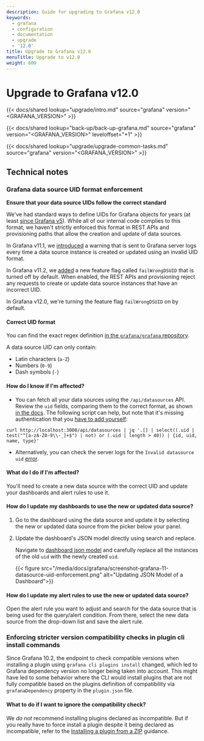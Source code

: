 ```yaml
---
description: Guide for upgrading to Grafana v12.0
keywords:
  - grafana
  - configuration
  - documentation
  - upgrade
  - '12.0'
title: Upgrade to Grafana v12.0
menuTitle: Upgrade to v12.0
weight: 600
---
```


# Upgrade to Grafana v12.0

{{< docs/shared lookup="upgrade/intro.md" source="grafana" version="<GRAFANA_VERSION>" >}}

{{< docs/shared lookup="back-up/back-up-grafana.md" source="grafana" version="<GRAFANA_VERSION>" leveloffset="+1" >}}

{{< docs/shared lookup="upgrade/upgrade-common-tasks.md" source="grafana" version="<GRAFANA_VERSION>" >}}

## Technical notes

### Grafana data source UID format enforcement

**Ensure that your data source UIDs follow the correct standard**

We've had standard ways to define UIDs for Grafana objects for years (at least [since Grafana v5](https://github.com/grafana/grafana/issues/7883)). While all of our internal code complies to this format, we haven't strictly enforced this format in REST APIs and provisioning paths that allow the creation and update of data sources.

In Grafana v11.1, we [introduced](https://github.com/grafana/grafana/pull/86598) a warning that is sent to Grafana server logs every time a data source instance is created or updated using an invalid UID format.

In Grafana v11.2, we [added](https://github.com/grafana/grafana/pull/89363/files) a new feature flag called `failWrongDSUID` that is turned off by default. When enabled, the REST APIs and provisioning reject any requests to create or update data source instances that have an incorrect UID.

In Grafana v12.0, we're turning the feature flag `failWrongDSUID` on by default.

#### Correct UID format

You can find the exact regex definition [in the `grafana/grafana` repository](https://github.com/grafana/grafana/blob/c92f5169d1c83508beb777f71a93336179fe426e/pkg/util/shortid_generator.go#L32-L45).

A data source UID can only contain:

- Latin characters (`a-Z`)
- Numbers (`0-9`)
- Dash symbols (`-`)

#### How do I know if I'm affected?

- You can fetch all your data sources using the `/api/datasources` API. Review the `uid` fields, comparing them to the correct format, as shown [in the docs](https://grafana.com/docs/grafana/latest/developers/http_api/data_source/#get-all-data-sources). The following script can help, but note that it's missing authentication that you [have to add yourself](https://grafana.com/docs/grafana/latest/developers/http_api/#authenticating-api-requests):

```
curl http://localhost:3000/api/datasources | jq '.[] | select((.uid | test("^[a-zA-Z0-9\\-_]+$") | not) or (.uid | length > 40)) | {id, uid, name, type}'
```

- Alternatively, you can check the server logs for the `Invalid datasource uid` [error](https://github.com/grafana/grafana/blob/68751ed3107c4d15d33f34b15183ee276611785c/pkg/services/datasources/service/store.go#L429).

#### What do I do if I'm affected?

You'll need to create a new data source with the correct UID and update your dashboards and alert rules to use it.

#### How do I update my dashboards to use the new or updated data source?

1. Go to the dashboard using the data source and update it by selecting the new or updated data source from the picker below your panel.
1. Update the dashboard's JSON model directly using search and replace.

   Navigate to [dashboard json model](https://grafana.com/docs/grafana/latest/dashboards/build-dashboards/view-dashboard-json-model/) and carefully replace all the instances of the old `uid` with the newly created `uid`.

   {{< figure src="/media/docs/grafana/screenshot-grafana-11-datasource-uid-enforcement.png" alt="Updating JSON Model of a Dashboard">}}

#### How do I update my alert rules to use the new or updated data source?

Open the alert rule you want to adjust and search for the data source that is being used for the query/alert condition. From there, select the new data source from the drop-down list and save the alert rule.

### Enforcing stricter version compatibility checks in plugin cli install commands

Since Grafana 10.2, the endpoint to check compatible versions when installing a plugin using `grafana cli plugins install` changed, which led to Grafana dependency version no longer being taken into account. This might have led to some behavior where the CLI would install plugins that are not fully compatible based on the plugins definition of compatibility via `grafanaDependency` property in the `plugin.json` file.

#### What to do if I want to ignore the compatibility check?

We _do not_ recommend installing plugins declared as incompatible. But if you really have to force install a plugin despite it being declared as incompatible, refer to the [Installing a plugin from a ZIP](https://grafana.com/docs/grafana/latest/administration/plugin-management/#install-a-plugin-from-a-zip-file) guidance.
